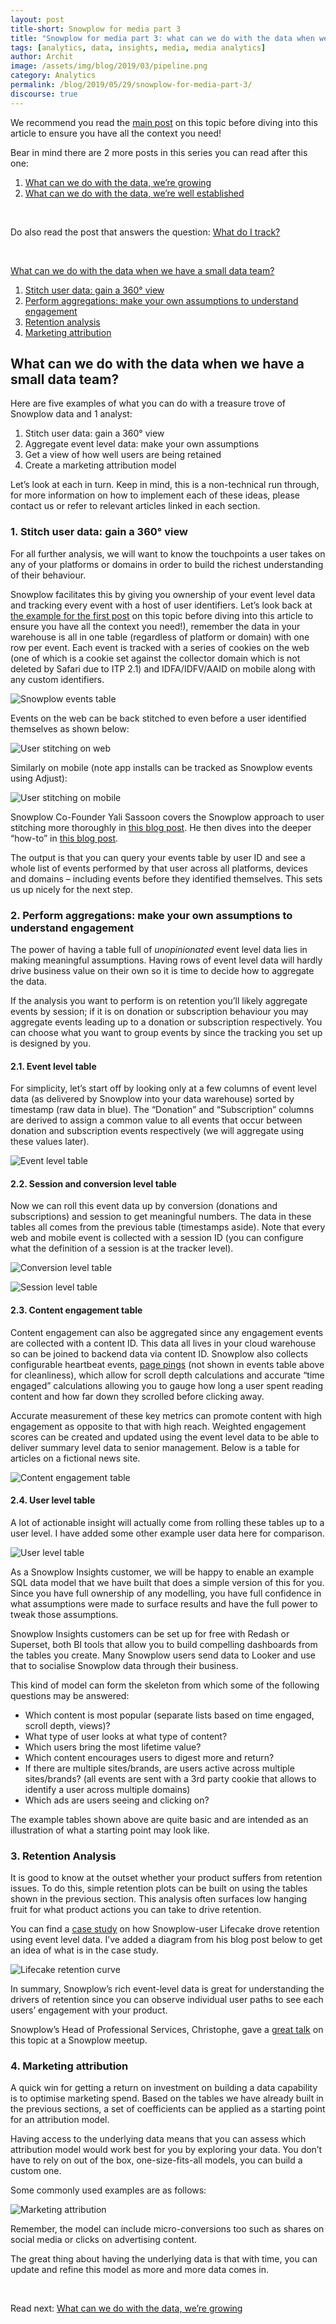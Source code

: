 ```yaml
---
layout: post
title-short: Snowplow for media part 3
title: "Snowplow for media part 3: what can we do with the data when we're getting started?"
tags: [analytics, data, insights, media, media analytics]
author: Archit
image: /assets/img/blog/2019/03/pipeline.png
category: Analytics
permalink: /blog/2019/05/29/snowplow-for-media-part-3/
discourse: true
---
```


We recommend you read the [main post](https://snowplowanalytics.com/blog/2019/05/29/snowplow-for-media-part-1/) on this topic before diving into this article to ensure you have all the context you need!

Bear in mind there are 2 more posts in this series you can read after this one:
1. [What can we do with the data, we’re growing](https://snowplowanalytics.com/blog/2019/05/29/snowplow-for-media-part-4/)
2. [What can we do with the data, we’re well established](https://snowplowanalytics.com/blog/2019/05/29/snowplow-for-media-part-5/)

<br>

Do also read the post that answers the question: [What do I track?](https://snowplowanalytics.com/blog/2019/05/29/snowplow-for-media-part-2/)

<br>

[What can we do with the data when we have a small data team?](#what-can-we-do-with-the-data-when-we-have-a-small-data-team)
1. [Stitch user data: gain a 360° view](#1-stitch-user-data-gain-a-360-view)
2. [Perform aggregations: make your own assumptions to understand engagement](#2-perform-aggregations-make-your-own-assumptions-to-understand-engagement)
3. [Retention analysis](#3-retention-analysis)
4. [Marketing attribution](#4-marketing-attribution)

## What can we do with the data when we have a small data team?

Here are five examples of what you can do with a treasure trove of Snowplow data and 1 analyst:

1. Stitch user data: gain a 360° view
2. Aggregate event level data: make your own assumptions
3. Get a view of how well users are being retained
4. Create a marketing attribution model

Let’s look at each in turn. Keep in mind, this is a non-technical run through, for more information on how to implement each of these ideas, please contact us or refer to relevant articles linked in each section.

### 1. Stitch user data: gain a 360° view

For all further analysis, we will want to know the touchpoints a user takes on any of your platforms or domains in order to build the richest understanding of their behaviour.

Snowplow facilitates this by giving you ownership of your event level data and tracking every event with a host of user identifiers. Let’s look back at [the example for the first post](https://snowplowanalytics.com/blog/2019/05/29/snowplow-for-media-part-1/#what-will-the-data-actually-look-like) on this topic before diving into this article to ensure you have all the context you need!), remember the data in your warehouse is all in one table (regardless of platform or domain) with one row per event. Each event is tracked with a series of cookies on the web (one of which is a cookie set against the collector domain which is not deleted by Safari due to ITP 2.1) and IDFA/IDFV/AAID on mobile along with any custom identifiers.

![Snowplow events table][snowplow-data-table]

Events on the web can be back stitched to even before a user identified themselves as shown below:

![User stitching on web][user-stitch-web]

Similarly on mobile (note app installs can be tracked as Snowplow events using Adjust):

![User stitching on mobile][user-stitch-mobile]

Snowplow Co-Founder Yali Sassoon covers the Snowplow approach to user stitching more thoroughly in [this blog post](https://snowplowanalytics.com/blog/2014/04/16/identity-stitching-snowplow-vs-google-universal-analytics-kissmetrics-and-mixpanel/). He then dives into the deeper “how-to” in [this blog post](https://discourse.snowplowanalytics.com/t/identifying-users-identity-stitching/31).

The output is that you can query your events table by user ID and see a whole list of events performed by that user across all platforms, devices and domains – including events before they identified themselves. This sets us up nicely for the next step.

### 2. Perform aggregations: make your own assumptions to understand engagement

The power of having a table full of *unopinionated* event level data lies in making meaningful assumptions. Having rows of event level data will hardly drive business value on their own so it is time to decide how to aggregate the data.

If the analysis you want to perform is on retention you’ll likely aggregate events by session; if it is on donation or subscription behaviour you may aggregate events leading up to a donation or subscription respectively. You can choose what you want to group events by since the tracking you set up is designed by you.

#### 2.1. Event level table

For simplicity, let’s start off by looking only at a few columns of event level data (as delivered by Snowplow into your data warehouse) sorted by timestamp (raw data in blue). The “Donation” and “Subscription” columns are derived to assign a common value to all events that occur between donation and subscription events respectively (we will aggregate using these values later).

![Event level table][event-level-table]

#### 2.2. Session and conversion level table

Now we can roll this event data up by conversion (donations and subscriptions) and session to get meaningful numbers. The data in these tables all comes from the previous table (timestamps aside). Note that every web and mobile event is collected with a session ID (you can configure what the definition of a session is at the tracker level).

![Conversion level table][conversion-level-table]

![Session level table][session-level-table]

#### 2.3. Content engagement table

Content engagement can also be aggregated since any engagement events are collected with a content ID. This data all lives in your cloud warehouse so can be joined to backend data via content ID. Snowplow also collects configurable heartbeat events, [page pings](https://github.com/snowplow/snowplow/wiki/2-Specific-event-tracking-with-the-Javascript-tracker#32-track-engagement-with-a-web-page-over-time-page-pings) (not shown in events table above for cleanliness), which allow for scroll depth calculations and accurate “time engaged” calculations allowing you to gauge how long a user spent reading content and how far down they scrolled before clicking away.

Accurate measurement of these key metrics can promote content with high engagement as opposite to that with high reach. Weighted engagement scores can be created and updated using the event level data to be able to deliver summary level data to senior management. Below is a table for articles on a fictional news site.

![Content engagement table][content-engagement-table]

#### 2.4. User level table

A lot of actionable insight will actually come from rolling these tables up to a user level. I have added some other example user data here for comparison.

![User level table][user-level-table]

As a Snowplow Insights customer, we will be happy to enable an example SQL data model that we have built that does a simple version of this for you. Since you have full ownership of any modelling, you have full confidence in what assumptions were made to surface results and have the full power to tweak those assumptions.

Snowplow Insights customers can be set up for free with Redash or Superset, both BI tools that allow you to build compelling dashboards from the tables you create. Many Snowplow users send data to Looker and use that to socialise Snowplow data through their business.

This kind of model can form the skeleton from which some of the following questions may be answered:

- Which content is most popular (separate lists based on time engaged, scroll depth, views)?
- What type of user looks at what type of content?
- Which users bring the most lifetime value?
- Which content encourages users to digest more and return?
- If there are multiple sites/brands, are users active across multiple sites/brands? (all events are sent with a 3rd party cookie that allows to identify a user across multiple domains)
- Which ads are users seeing and clicking on?

The example tables shown above are quite basic and are intended as an illustration of what a starting point may look like.

### 3. Retention Analysis

It is good to know at the outset whether your product suffers from retention issues. To do this, simple retention plots can be built on using the tables shown in the previous section. This analysis often surfaces low hanging fruit for what product actions you can take to drive retention.

You can find a [case study](https://snowplowanalytics.com/blog/2018/04/27/getting-the-most-out-of-product-analytics-with-intelligent-questions/) on how Snowplow-user Lifecake drove retention using event level data. I’ve added a diagram from his blog post below to get an idea of what is in the case study.

![Lifecake retention curve][lifecake-retention-curve]

In summary, Snowplow’s rich event-level data is great for understanding the drivers of retention since you can observe individual user paths to see each users’ engagement with your product.

Snowplow’s Head of Professional Services, Christophe, gave a [great talk](https://www.youtube.com/watch?v=qwp5c6ZOGcg) on this topic at a Snowplow meetup.

### 4. Marketing attribution

A quick win for getting a return on investment on building a data capability is to optimise marketing spend. Based on the tables we have already built in the previous sections, a set of coefficients can be applied as a starting point for an attribution model.

Having access to the underlying data means that you can assess which attribution model would work best for you by exploring your data. You don’t have to rely on out of the box, one-size-fits-all models, you can build a custom one.

Some commonly used examples are as follows:

![Marketing attribution][marketing-attribution]

Remember, the model can include micro-conversions too such as shares on social media or clicks on advertising content.

The great thing about having the underlying data is that with time, you can update and refine this model as more and more data comes in.

<br>

Read next: [What can we do with the data, we’re growing](https://snowplowanalytics.com/blog/2019/05/29/snowplow-for-media-part-4/)

[snowplow-data-table]: /assets/img/blog/2019/05/snowplow-data-table.png
[user-stitch-web]: /assets/img/blog/2019/05/user-stitch-web.png
[user-stitch-mobile]: /assets/img/blog/2019/05/user-stitch-mobile.png
[event-level-table]: /assets/img/blog/2019/05/event-level-table.png
[conversion-level-table]: /assets/img/blog/2019/05/conversion-level-table.png
[session-level-table]: /assets/img/blog/2019/05/session-level-table.png
[content-engagement-table]: /assets/img/blog/2019/05/content-engagement-table.png
[user-level-table]: /assets/img/blog/2019/05/user-level-table.png
[lifecake-retention-curve]: /assets/img/blog/2019/05/lifecake-retention-curve.png
[marketing-attribution]: /assets/img/blog/2019/05/marketing-attribution.png
